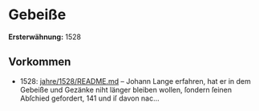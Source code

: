 # Gebeiße

**Ersterwähnung:** 1528

## Vorkommen
- 1528: [jahre/1528/README.md](../jahre/1528/README.md) – Johann Lange erfahren, hat er
in dem Gebeiße und Gezänke niht länger bleiben wollen,
ſondern ſeinen Abſchied gefordert, 141 und iſ davon nac...
